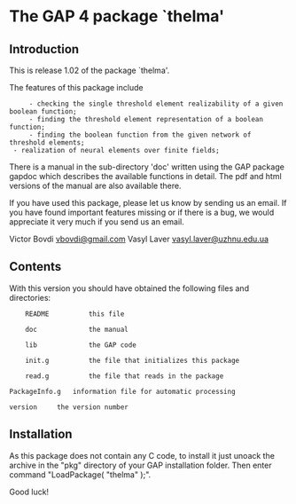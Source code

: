 
The GAP 4 package `thelma'
==================================

Introduction
------------

This is release 1.02 of  the package `thelma'.

The features of this package include

         - checking the single threshold element realizability of a given boolean function;
         - finding the threshold element representation of a boolean function;
         - finding the boolean function from the given network of threshold elements;
	 - realization of neural elements over finite fields;
         
There is a manual in the sub-directory 'doc' written using the GAP package
gapdoc which describes the available functions in detail. The pdf and html
versions of the manual are also available there.


If you have used this package, please let us know by sending
us an email.  If you  have found important features missing or if there is a
bug, we would appreciate it very much if you send us an email.

Victor Bovdi   <vbovdi@gmail.com>
Vasyl Laver     <vasyl.laver@uzhnu.edu.ua>

Contents
--------
With this version you should have obtained the following files and
directories:

        README          this file

        doc             the manual
    
        lib             the GAP code

        init.g          the file that initializes this package

        read.g          the file that reads in the package     

	PackageInfo.g	information file for automatic processing

	version		the version number   

Installation
------------

As this package does not contain any C code, to install it just unoack the archive in the "pkg" directory of your
GAP installation folder. Then enter command "LoadPackage( "thelma" );".

Good luck!
